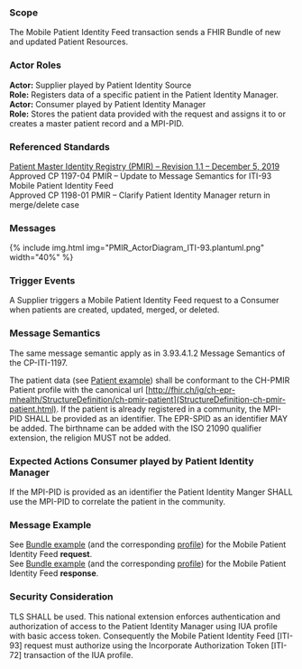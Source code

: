 ### Scope

The Mobile Patient Identity Feed transaction sends a FHIR Bundle of new and updated Patient Resources.

### Actor Roles

**Actor:** Supplier played by Patient Identity Source   
**Role:** Registers data of a specific patient in the Patient Identity Manager.   
**Actor:** Consumer played by Patient Identity Manager   
**Role:** Stores the patient data provided with the request and assigns it to or creates a master patient record and a MPI-PID.   

### Referenced Standards

[Patient Master Identity Registry (PMIR) – Revision 1.1 – December 5, 2019](https://www.ihe.net/uploadedFiles/Documents/ITI/IHE_ITI_Suppl_PMIR.pdf)   
Approved CP 1197-04 PMIR – Update to Message Semantics for ITI-93 Mobile Patient Identity Feed   
Approved CP 1198-01 PMIR – Clarify Patient Identity Manager return in merge/delete case

### Messages

{% include img.html img="PMIR_ActorDiagram_ITI-93.plantuml.png" width="40%" %}

### Trigger Events

A Supplier triggers a Mobile Patient Identity Feed request to a Consumer when patients are created, updated,
merged, or deleted.

### Message Semantics

The same message semantic apply as in 3.93.4.1.2 Message Semantics of the CP-ITI-1197.

The patient data (see [Patient example](Patient-PatientPmirFeed.html)) shall be conformant to the CH-PMIR Patient profile with the canonical url
[http://fhir.ch/ig/ch-epr-mhealth/StructureDefinition/ch-pmir-patient](StructureDefinition-ch-pmir-patient.html). 
If the patient is already registered in a community, the MPI-PID SHALL be provided as an identifier. The EPR-SPID 
as an identifier MAY be added. The birthname can be added with the ISO 21090 qualifier extension, the religion MUST
not be added.

### Expected Actions Consumer played by Patient Identity Manager

If the MPI-PID is provided as an identifier the Patient Identity Manger SHALL use the MPI-PID to correlate
the patient in the community.

### Message Example

See [Bundle example](Bundle-BundlePmirFeed.html) (and the corresponding [profile](StructureDefinition-ch-pmir-bundle.html)) for the Mobile Patient Identity Feed **request**.   
See [Bundle example](Bundle-BundlePmirResponse.html) (and the corresponding [profile](StructureDefinition-ch-pmir-bundle-response.html)) for the Mobile Patient Identity Feed **response**.

### Security Consideration
TLS SHALL be used. This national extension enforces authentication and authorization of access to the
Patient Identity Manager using IUA profile with basic access token. Consequently
the Mobile Patient Identity Feed [ITI-93] request must authorize using the Incorporate Authorization Token
[ITI-72] transaction of the IUA profile.